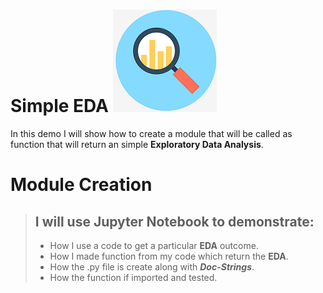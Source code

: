 # Simple EDA ![eda](/Photo/eda_pnh.png)
In this demo I will show  how to create a module that will be called as function that will return an simple **Exploratory Data Analysis**.

# Module Creation
> ## I will use Jupyter Notebook to demonstrate:
> * How I use a code to get a particular **EDA** outcome. 
> * How I made function from my code which return the **EDA**.
> * How the .py file is create along with ***Doc-Strings***.
> * How the function if imported and tested. 
